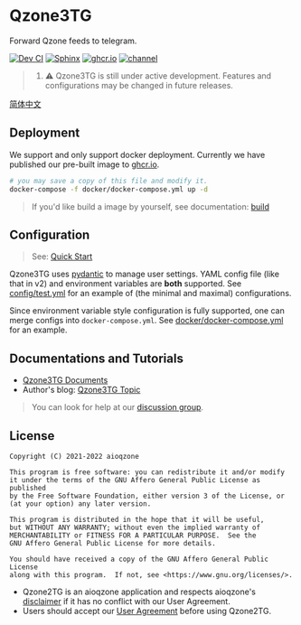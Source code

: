 # Qzone3TG

Forward Qzone feeds to telegram.

[![Dev CI](https://github.com/aioqzone/Qzone2TG/actions/workflows/ci.yml/badge.svg?branch=v3%2Fdev)](https://github.com/aioqzone/Qzone2TG/actions/workflows/ci.yml)
[![Sphinx](https://img.shields.io/github/workflow/status/aioqzone/Qzone2TG/pages%20build%20and%20deployment/gh-pages?label=Sphinx&logo=github)][doc]
[![ghcr.io](https://img.shields.io/github/workflow/status/aioqzone/Qzone2TG/Build%20Docker%20Image?label=ghcr.io&logo=docker)][ghcr]
[![channel](https://img.shields.io/badge/dynamic/xml?label=Channel&query=%2F%2Fdiv%5B%40class%3D%22tgme_page_extra%22%5D&url=https%3A%2F%2Ft.me%2Fqzone2tg&style=social&logo=telegram)](https://t.me/qzone2tg)

> 1. ⚠️ Qzone3TG is still under active development. Features and configurations may be changed in future releases.

[简体中文](README.zh-cn.md)

## Deployment

We support and only support docker deployment. Currently we have published our pre-built image
to [ghcr.io][ghcr].

``` sh
# you may save a copy of this file and modify it.
docker-compose -f docker/docker-compose.yml up -d
```

> If you'd like build a image by yourself, see documentation: [build](https://aioqzone.github.io/Qzone2TG/build.html#docker)

## Configuration

> See: [Quick Start](https://aioqzone.github.io/Qzone2TG/quickstart.html#id3)

Qzone3TG uses [pydantic](https://pydantic-docs.helpmanual.io/usage/settings) to manage user settings. YAML config file (like that in v2) and environment variables are __both__ supported. See [config/test.yml](config/test.yml) for an example of (the minimal and maximal) configurations.

Since environment variable style configuration is fully supported, one can merge configs into `docker-compose.yml`. See [docker/docker-compose.yml](docker/docker-compose.yml) for an example.

## Documentations and Tutorials

- [Qzone3TG Documents][doc]
- Author's blog: [Qzone3TG Topic](https://zzsblog.top/Products/Qzone3TG/index.html)

> You can look for help at our [discussion group](https://t.me/qzone2tg_discuss).

## License

```
Copyright (C) 2021-2022 aioqzone

This program is free software: you can redistribute it and/or modify
it under the terms of the GNU Affero General Public License as published
by the Free Software Foundation, either version 3 of the License, or
(at your option) any later version.

This program is distributed in the hope that it will be useful,
but WITHOUT ANY WARRANTY; without even the implied warranty of
MERCHANTABILITY or FITNESS FOR A PARTICULAR PURPOSE.  See the
GNU Affero General Public License for more details.

You should have received a copy of the GNU Affero General Public License
along with this program.  If not, see <https://www.gnu.org/licenses/>.
```

- Qzone2TG is an aioqzone application and respects aioqzone's [disclaimer](https://aioqzone.github.io/aioqzone/disclaimers.html) if it has no conflict with our User Agreement.
- Users should accept our [User Agreement](https://aioqzone.github.io/Qzone2TG/agreement.html) before using Qzone2TG.

[doc]: https://aioqzone.github.io/Qzone2TG
[ghcr]: https://github.com/aioqzone/Qzone2TG/pkgs/container/qzone3tg/latest
